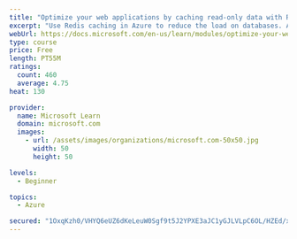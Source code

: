```yaml
---
title: "Optimize your web applications by caching read-only data with Redis"
excerpt: "Use Redis caching in Azure to reduce the load on databases. Apply different caching architectures to support larger loads in distributed and high-volume environments."
webUrl: https://docs.microsoft.com/en-us/learn/modules/optimize-your-web-apps-with-redis/
type: course
price: Free
length: PT55M
ratings:
  count: 460
  average: 4.75
heat: 130

provider:
  name: Microsoft Learn
  domain: microsoft.com
  images:
    - url: /assets/images/organizations/microsoft.com-50x50.jpg
      width: 50
      height: 50

levels:
  - Beginner

topics:
  - Azure

secured: "1OxqKzh0/VHYQ6eUZ6dKeLeuW0Sgf9t5J2YPXE3aJC1yGJLVLpC6OL/HZEd/x2+LIBd/9iaVAJLY1brVX1X3Td5qX9rTctK82YYwSHwBLtDF/QkzU+TDFCENUezvWaMeb92j2x4hqxsUPDLZvEOAOr2Aq+wfjhMxbJyHMfsr1oMd9DNgkCJeceoscokXDLwxoZIGTrbSZf5J3d7g2m+vCAWcRN+kI4UTwfX2VfPnYrjPzbeluC5jEEgiFaW4yF5csj+7tYEjBdSb0/IwZnjR68m9ibNEpzEwjz6TWt/EXK7R+QKZVwfkYiKHnq7HkZjHkxrzhx2a/l+wZdGA8KG7NY/KRN2LwVRIbnmroj+OjbtpBa8+fJuloMvJxXuO6UJQWa19I8G/+Y5M/0eXkCN58mdBKnSBwBMlYE0JDvh/nBU=;JJ05LiN7XkSX2d4jJX+8xQ=="
---
```


